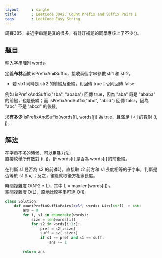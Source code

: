 ```yaml
---
layout      : single
title       : LeetCode 3042. Count Prefix and Suffix Pairs I
tags        : LeetCode Easy String
---
```

周賽385。最近字串題是真的很多，有好好補題的同學應該上了不少分。  

## 題目

輸入字串陣列 words。  

定義**布林**函數 isPrefixAndSuffix，接收兩個字串參數 str1 和 str2。  

- 若 str1 同時是 str2 的前綴及後綴，則回傳 true；否則回傳 false  

例如 isPrefixAndSuffix("aba", "ababa") 回傳 true，因為 "aba" 既是 "ababa" 的前綴，也是後綴；而 isPrefixAndSuffix("abc", "abcd") 回傳 false，因為 "abc" 不是 "abcd" 的後綴。  

求**有多少** isPrefixAndSuffix(words[i], words[j]) 為 true、且滿足 i < j 的數對 (i, j)。  

## 解法

在字串不多的時候，可以用暴力法。  
直接枚舉所有數對 (i, j)，斷 words[i] 是否為 words[j] 的前後綴。  

在判斷 s1 是否為 s2 的前綴時，直接取 s2 前方和 s1 長度相等的子字串，判斷是否等於 s1 即可；反之，後綴就取後方相等長度。  

時間複雜度 O(N^2 \* L)，其中 L = max(len(words[i]))。  
空間複雜度 O(L)，原地比較字串可達 O(1)。  

```python
class Solution:
    def countPrefixSuffixPairs(self, words: List[str]) -> int:
        ans = 0
        for i, s1 in enumerate(words):
            size = len(words[i])
            for s2 in words[i+1:]:
                pref = s2[:size]
                suff = s2[-size:]
                if s1 == pref and s1 == suff:
                    ans += 1
                    
        return ans
```
